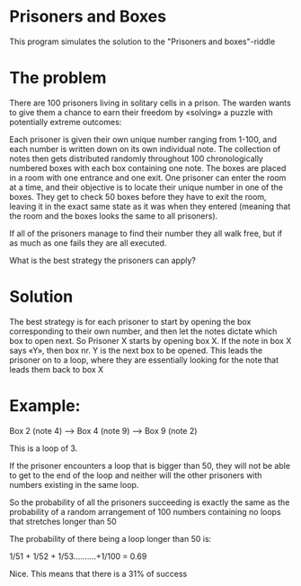 # Prisoners and Boxes

This program simulates the solution to the "Prisoners and boxes"-riddle

# The problem

There are 100 prisoners living in solitary cells in a prison. 
The warden wants to give them a chance to earn their freedom by «solving» a puzzle 
with potentially extreme outcomes:

Each prisoner is given their own unique number ranging from 1-100, and each number 
is written down on its own individual note. 
The collection of notes then gets distributed randomly throughout 
100 chronologically numbered boxes with each box containing one note.
The boxes are placed in a room with one entrance and one exit.
One prisoner can enter the room at a time, and their objective is to locate their unique number in one of the boxes.
They get to check 50 boxes before they have to exit the room, 
leaving it in the exact same state as it was when they entered (meaning that the room and the boxes looks 
the same to all prisoners).

If all of the prisoners manage to find their number they all walk free, but if as much as one 
fails they are all executed.

What is the best strategy the prisoners can apply?

# Solution

The best strategy is for each prisoner to start by opening the box corresponding to their own number, 
and then let the notes dictate which box to open next.
So Prisoner  X starts by opening box  X. If the note in box  X says «Y», then box nr. Y is the next box to be opened.
This leads the prisoner on to a loop, where they are essentially looking for the note that leads them back to box X

# Example:

Box 2 (note 4) —> Box 4 (note 9) —> Box 9 (note 2)

This is a loop of 3.

If the prisoner encounters a loop that is bigger than 50, they will not be able to get to the end of the loop 
and neither will the other prisoners with numbers existing in the same loop.

So the probability of all the prisoners succeeding is exactly the same as 
the probability of a random arrangement of 100 numbers containing no loops that stretches longer than 50

The probability of there being a loop longer than 50 is: 

1/51 + 1/52 + 1/53……….+1/100 = 0.69

Nice.
This means that there is a 31% of success
